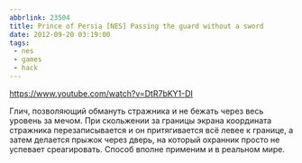 ```yaml
---
abbrlink: 23504
title: Prince of Persia [NES] Passing the guard without a sword
date: 2012-09-20 03:19:00
tags:
 - nes
 - games
 - hack
---
```

https://www.youtube.com/watch?v=DtR7bKY1-DI

Глич, позволяющий обмануть стражника и не бежать через весь уровень за мечом. При скольжении за границы экрана координата стражника перезаписывается и он притягивается всё левее к границе, а затем делается прыжок через дверь, на который охранник просто не успевает среагировать. Способ вполне применим и в реальном мире.